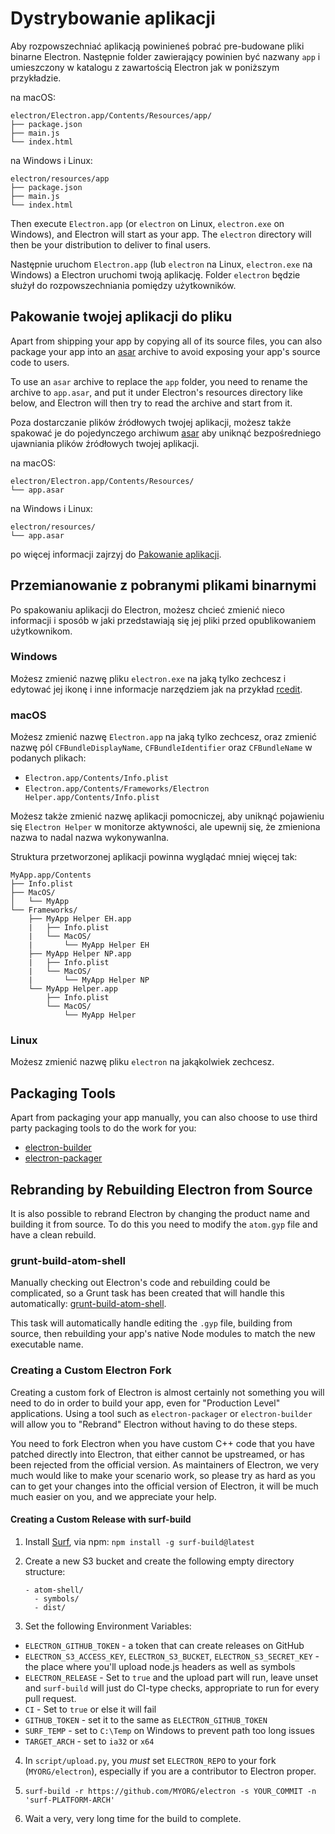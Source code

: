 # Dystrybowanie aplikacji

Aby rozpowszechniać aplikacją powinieneś pobrać pre-budowane pliki binarne Electron. Następnie folder zawierający powinien być nazwany `app` i umieszczony w katalogu z zawartością Electron jak w poniższym przykładzie.

na macOS:

```text
electron/Electron.app/Contents/Resources/app/
├── package.json
├── main.js
└── index.html
```

na Windows i Linux:

```text
electron/resources/app
├── package.json
├── main.js
└── index.html
```

Then execute `Electron.app` (or `electron` on Linux, `electron.exe` on Windows),
and Electron will start as your app. The `electron` directory will then be
your distribution to deliver to final users.

Następnie uruchom `Electron.app` (lub `electron` na Linux, `electron.exe` na Windows) a Electron uruchomi twoją aplikację. Folder `electron` będzie służył do rozpowszechniania pomiędzy użytkowników.

## Pakowanie twojej aplikacji do pliku
Apart from shipping your app by copying all of its source files, you can also
package your app into an [asar](https://github.com/electron/asar) archive to avoid
exposing your app's source code to users.

To use an `asar` archive to replace the `app` folder, you need to rename the
archive to `app.asar`, and put it under Electron's resources directory like
below, and Electron will then try to read the archive and start from it.

Poza dostarczanie plików źródłowych twojej aplikacji, możesz także spakować je do pojedynczego archiwum [asar](https://github.com/electron/asar) aby uniknąć bezpośredniego ujawniania plików źródłowych twojej aplikacji.

na macOS:

```text
electron/Electron.app/Contents/Resources/
└── app.asar
```

na Windows i Linux:

```text
electron/resources/
└── app.asar
```

po więcej informacji zajrzyj do [Pakowanie aplikacji](application-packaging.md).

## Przemianowanie z pobranymi plikami binarnymi
Po spakowaniu aplikacji do Electron, możesz chcieć zmienić nieco informacji i sposób w jaki przedstawiają się jej pliki przed opublikowaniem użytkownikom.

### Windows
Możesz zmienić nazwę pliku `electron.exe` na jaką tylko zechcesz i edytować jej ikonę i inne informacje narzędziem jak na przykład [rcedit](https://github.com/atom/rcedit).

### macOS

Możesz zmienić nazwę `Electron.app` na jaką tylko zechcesz, oraz zmienić nazwę pól `CFBundleDisplayName`, `CFBundleIdentifier` oraz `CFBundleName` w podanych plikach:

* `Electron.app/Contents/Info.plist`
* `Electron.app/Contents/Frameworks/Electron Helper.app/Contents/Info.plist`

Możesz także zmienić nazwę aplikacji pomocniczej, aby uniknąć pojawieniu się `Electron Helper` w monitorze aktywności, ale upewnij się, że zmieniona nazwa to nadal nazwa wykonywanlna.

Struktura przetworzonej aplikacji powinna wyglądać mniej więcej tak:
```
MyApp.app/Contents
├── Info.plist
├── MacOS/
│   └── MyApp
└── Frameworks/
    ├── MyApp Helper EH.app
    |   ├── Info.plist
    |   └── MacOS/
    |       └── MyApp Helper EH
    ├── MyApp Helper NP.app
    |   ├── Info.plist
    |   └── MacOS/
    |       └── MyApp Helper NP
    └── MyApp Helper.app
        ├── Info.plist
        └── MacOS/
            └── MyApp Helper
```

### Linux

Możesz zmienić nazwę pliku `electron` na jakąkolwiek zechcesz.

## Packaging Tools

Apart from packaging your app manually, you can also choose to use third party
packaging tools to do the work for you:

* [electron-builder](https://github.com/electron-userland/electron-builder)
* [electron-packager](https://github.com/electron-userland/electron-packager)

## Rebranding by Rebuilding Electron from Source

It is also possible to rebrand Electron by changing the product name and
building it from source. To do this you need to modify the `atom.gyp` file and
have a clean rebuild.

### grunt-build-atom-shell

Manually checking out Electron's code and rebuilding could be complicated, so
a Grunt task has been created that will handle this automatically:
[grunt-build-atom-shell](https://github.com/paulcbetts/grunt-build-atom-shell).

This task will automatically handle editing the `.gyp` file, building from
source, then rebuilding your app's native Node modules to match the new
executable name.

### Creating a Custom Electron Fork

Creating a custom fork of Electron is almost certainly not something you will
need to do in order to build your app, even for "Production Level" applications.
Using a tool such as `electron-packager` or `electron-builder` will allow you to
"Rebrand" Electron without having to do these steps.

You need to fork Electron when you have custom C++ code that you have patched
directly into Electron, that either cannot be upstreamed, or has been rejected
from the official version. As maintainers of Electron, we very much would like
to make your scenario work, so please try as hard as you can to get your changes
into the official version of Electron, it will be much much easier on you, and
we appreciate your help.

#### Creating a Custom Release with surf-build

1. Install [Surf](https://github.com/surf-build/surf), via npm:
  `npm install -g surf-build@latest`

2. Create a new S3 bucket and create the following empty directory structure:

    ```
    - atom-shell/
      - symbols/
      - dist/
    ```

3. Set the following Environment Variables:

  * `ELECTRON_GITHUB_TOKEN` - a token that can create releases on GitHub
  * `ELECTRON_S3_ACCESS_KEY`, `ELECTRON_S3_BUCKET`, `ELECTRON_S3_SECRET_KEY` -
    the place where you'll upload node.js headers as well as symbols
  * `ELECTRON_RELEASE` - Set to `true` and the upload part will run, leave unset
    and `surf-build` will just do CI-type checks, appropriate to run for every
    pull request.
  * `CI` - Set to `true` or else it will fail
  * `GITHUB_TOKEN` - set it to the same as `ELECTRON_GITHUB_TOKEN`
  * `SURF_TEMP` - set to `C:\Temp` on Windows to prevent path too long issues
  * `TARGET_ARCH` - set to `ia32` or `x64`  

4. In `script/upload.py`, you _must_ set `ELECTRON_REPO` to your fork (`MYORG/electron`),
  especially if you are a contributor to Electron proper.

5. `surf-build -r https://github.com/MYORG/electron -s YOUR_COMMIT -n 'surf-PLATFORM-ARCH'`

6. Wait a very, very long time for the build to complete.
